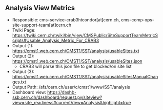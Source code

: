 Analysis View Metrics
---------------------
- Responsible: cms-service-crab3htcondor[at]cern.ch, cms-comp-ops-site-support-team[at]cern.ch 
- Twiki Page: https://twiki.cern.ch/twiki/bin/view/CMSPublic/SiteSupportTeamMetricScripts#Usable_Analysis_Metric_For_CRAB3
- Output (1): https://cmst1.web.cern.ch/CMST1/SST/analysis/usableSites.txt
- Output (2): https://cmst1.web.cern.ch/CMST1/SST/analysis/usableSites.json
    - CRAB3 will parse this json file to get blocked/on site list
- Output (3): https://cmst1.web.cern.ch/CMST1/SST/analysis/usableSitesManualChanges.txt
- Output Path: /afs/cern.ch/user/c/cmst1/www/SST/analysis
- Dashboard view: https://dashb-ssb.cern.ch/dashboard/request.py/siteview?view=site_readiness#currentView=Analysis&highlight=true
